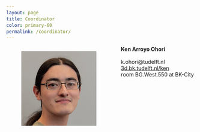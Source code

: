 ```yaml
---
layout: page
title: Coordinator
color: primary-60
permalink: /coordinator/
---
```


<div class="columns is-half-desktop">
  <div class="column">
    <figure class="image is-128x128">
      <img class="is-rounded" src="ken.jpg">
    </figure>
  </div>
  <div class="column">
    <b>Ken Arroyo Ohori</b><br /><br />
    k.ohori@tudelft.nl<br>
    <a href="https://3d.bk.tudelft.nl/ken">3d.bk.tudelft.nl/ken</a><br>
    room BG.West.550 at BK-City<br>
  </div>
</div>
